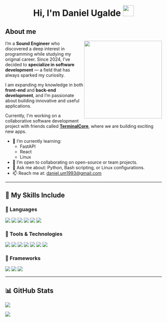 <h1 align="center"><b>Hi, I'm Daniel Ugalde</b> <img src="https://media.giphy.com/media/hvRJCLFzcasrR4ia7z/giphy.gif" width="35"></h1>

## About me

<picture><img align="right" src="https://github.com/7oSkaaa/7oSkaaa/blob/main/Images/Right_Side.gif?raw=true" width="250px"></picture>

I’m a **Sound Engineer** who discovered a deep interest in programming while studying my original career. Since 2024, I’ve decided to **specialize in software development** — a field that has always sparked my curiosity.

I am expanding my knowledge in both **front-end** and **back-end development**, and I’m passionate about building innovative and useful applications.  

Currently, I'm working on a collaborative software development project with friends called [**TerminalCore**](https://github.com/TerminalCore-Labs), where we are building exciting new apps.

- 🌱 I’m currently learning:
  - FastAPI
  - React
  - Linux
- 👯 I’m open to collaborating on open-source or team projects.
- 💬 Ask me about: Python, Bash scripting, or Linux configurations.
- 📫 Reach me at: [daniel.um1993@gmail.com](mailto:daniel.um1993@gmail.com)

---

## 🚀 My Skills Include

### 🧠 Languages

<span>
  <img src="https://img.shields.io/badge/HTML5-E34F26?style=for-the-badge&logo=html5&logoColor=white">
  <img src="https://img.shields.io/badge/CSS3-1572B6?style=for-the-badge&logo=css3&logoColor=white">
  <img src="https://img.shields.io/badge/JavaScript-F7DF1E?style=for-the-badge&logo=javascript&logoColor=black">
  <img src="https://img.shields.io/badge/C++-00599C?style=for-the-badge&logo=c%2B%2B&logoColor=white">
  <img src="https://img.shields.io/badge/Python-3776AB?style=for-the-badge&logo=python&logoColor=white">
  <img src="https://img.shields.io/badge/Bash-4EAA25?style=for-the-badge&logo=gnubash&logoColor=white">
</span>

### 🧰 Tools & Technologies

<span>
  <img src="https://img.shields.io/badge/Git-F05032?style=for-the-badge&logo=git&logoColor=white">
  <img src="https://img.shields.io/badge/Jira-0052CC?style=for-the-badge&logo=jira&logoColor=white">
  <img src="https://img.shields.io/badge/Linux-FCC624?style=for-the-badge&logo=linux&logoColor=black">
  <img src="https://img.shields.io/badge/Debian-A81D33?style=for-the-badge&logo=debian&logoColor=white">
  <img src="https://img.shields.io/badge/PostgreSQL-316192?style=for-the-badge&logo=postgresql&logoColor=white">
  <img src="https://img.shields.io/badge/Matlab-0076A8?style=for-the-badge&logo=mathworks&logoColor=white">
  <img src="https://img.shields.io/badge/ProTools-000000?style=for-the-badge&logo=avid&logoColor=purple">
</span>

### 🧩 Frameworks

<span>
  <img src="https://img.shields.io/badge/Django-092E20?style=for-the-badge&logo=django&logoColor=white">
  <img src="https://img.shields.io/badge/Bootstrap-7952B3?style=for-the-badge&logo=bootstrap&logoColor=white">
  <img src="https://img.shields.io/badge/FastAPI-005571?style=for-the-badge&logo=fastapi&logoColor=white">
</span>

---

## 📊 GitHub Stats

[![](https://github-readme-stats.vercel.app/api?username=Daniel-um8&show_icons=true&theme=tokyonight&hide_border=true)](https://github.com/Daniel-um8)

[![](https://github-readme-streak-stats.herokuapp.com?user=Daniel-um8&theme=material-palenight)](https://github.com/Daniel-um8)

